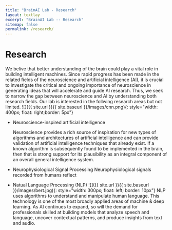 ```yaml
---
title: "BrainAI Lab - Research"
layout: textlay
excerpt: "BrainAI Lab -- Research"
sitemap: false
permalink: /research/
---
```


# Research

We belive that better understanding of the brain could play a vital role in building intelligent machines. Since rapid progress has been made in the related fields of the neuroscience and artificial intelligence (AI), it is crucial to investigate the critical and ongoing importance of neuroscience in generating ideas that will accelerate and guide AI research. Thus, we seek to narrow the gap between neuroscience and AI by understanding both research fields. Our lab is interested in the follwing research areas but not limited.
![]({{ site.url }}{{ site.baseurl }}/images/cnn.png){: style="width: 400px; float: right;border: 5px"}
- Neuroscience-inspired artificial intelligence 

  Neuroscience provides a rich source of inspiration for new types of algorithms and architectures of artificial intelligence and can provide validation of   artificial intelligence techniques that already exist. If a known algorithm is subsequently found to be implemented in the brain, then that is strong support for its plausibility as an integral component of an overall general intelligence system.
 
  
- Neurophysiological Signal Processing
  Neurophysiological signals recorded from humans reflect 

- Natual Language Processing (NLP) ![]({{ site.url }}{{ site.baseurl }}/images/bert.jpg){: style="width: 300px; float: left; border: 10px"}
  NLP uses algorithms to understand and manipulate human language. This technology is one of the most broadly applied areas of machine & deep learning. As AI continues to expand, so will the demand for professionals skilled at building models that analyze speech and language, uncover contextual patterns, and produce insights from text and audio. 







